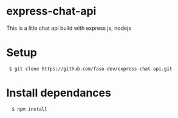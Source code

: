 # express-chat-api
This is a litle chat api build with express js, nodejs

# Setup
  ```shell
   $ git clone https://github.com/faso-dev/express-chat-api.git
  ```
# Install dependances
  ```shell
    $ npm install
  ```
